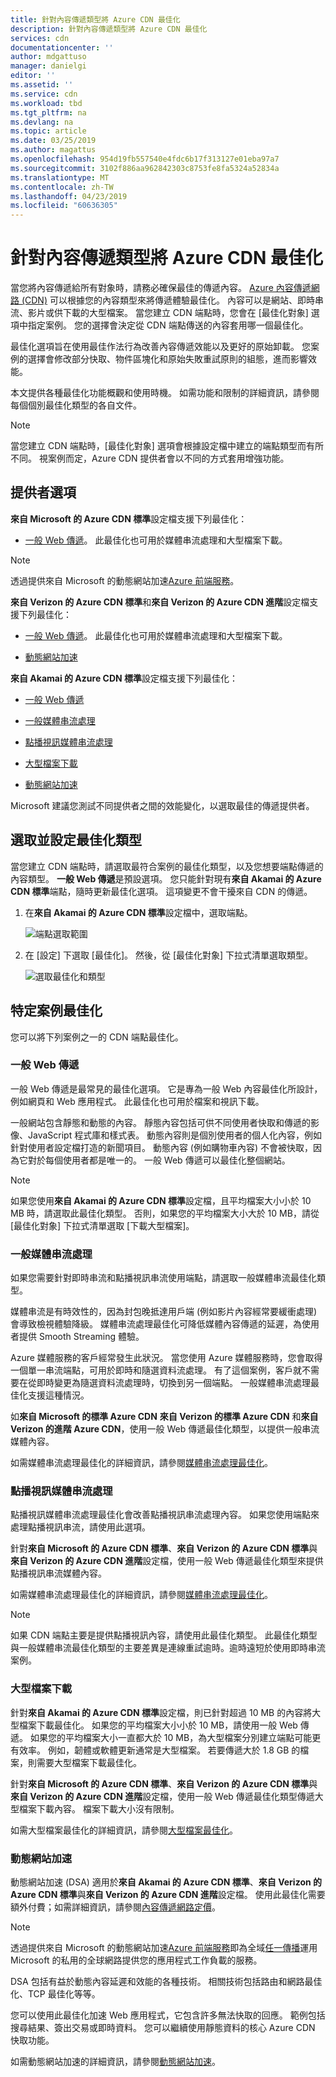 ```yaml
---
title: 針對內容傳遞類型將 Azure CDN 最佳化
description: 針對內容傳遞類型將 Azure CDN 最佳化
services: cdn
documentationcenter: ''
author: mdgattuso
manager: danielgi
editor: ''
ms.assetid: ''
ms.service: cdn
ms.workload: tbd
ms.tgt_pltfrm: na
ms.devlang: na
ms.topic: article
ms.date: 03/25/2019
ms.author: magattus
ms.openlocfilehash: 954d19fb557540e4fdc6b17f313127e01eba97a7
ms.sourcegitcommit: 3102f886aa962842303c8753fe8fa5324a52834a
ms.translationtype: MT
ms.contentlocale: zh-TW
ms.lasthandoff: 04/23/2019
ms.locfileid: "60636305"
---
```

# <a name="optimize-azure-cdn-for-the-type-of-content-delivery"></a>針對內容傳遞類型將 Azure CDN 最佳化

當您將內容傳遞給所有對象時，請務必確保最佳的傳遞內容。 [Azure 內容傳遞網路 (CDN)](cdn-overview.md) 可以根據您的內容類型來將傳遞體驗最佳化。 內容可以是網站、即時串流、影片或供下載的大型檔案。 當您建立 CDN 端點時，您會在 [最佳化對象] 選項中指定案例。 您的選擇會決定從 CDN 端點傳送的內容套用哪一個最佳化。

最佳化選項旨在使用最佳作法行為改善內容傳遞效能以及更好的原始卸載。 您案例的選擇會修改部分快取、物件區塊化和原始失敗重試原則的組態，進而影響效能。 

本文提供各種最佳化功能概觀和使用時機。 如需功能和限制的詳細資訊，請參閱每個個別最佳化類型的各自文件。

> [!NOTE]
> 當您建立 CDN 端點時，[最佳化對象] 選項會根據設定檔中建立的端點類型而有所不同。 視案例而定，Azure CDN 提供者會以不同的方式套用增強功能。 

## <a name="provider-options"></a>提供者選項

**來自 Microsoft 的 Azure CDN 標準**設定檔支援下列最佳化：

* [一般 Web 傳遞](#general-web-delivery)。 此最佳化也可用於媒體串流處理和大型檔案下載。

> [!NOTE]
> 透過提供來自 Microsoft 的動態網站加速[Azure 前端服務](https://docs.microsoft.com/azure/frontdoor/front-door-overview)。

**來自 Verizon 的 Azure CDN 標準**和**來自 Verizon 的 Azure CDN 進階**設定檔支援下列最佳化：

* [一般 Web 傳遞](#general-web-delivery)。 此最佳化也可用於媒體串流處理和大型檔案下載。

* [動態網站加速](#dynamic-site-acceleration) 


**來自 Akamai 的 Azure CDN 標準**設定檔支援下列最佳化：

* [一般 Web 傳遞](#general-web-delivery) 

* [一般媒體串流處理](#general-media-streaming)

* [點播視訊媒體串流處理](#video-on-demand-media-streaming)

* [大型檔案下載](#large-file-download)

* [動態網站加速](#dynamic-site-acceleration) 

Microsoft 建議您測試不同提供者之間的效能變化，以選取最佳的傳遞提供者。

## <a name="select-and-configure-optimization-types"></a>選取並設定最佳化類型

當您建立 CDN 端點時，請選取最符合案例的最佳化類型，以及您想要端點傳遞的內容類型。 **一般 Web 傳遞**是預設選項。 您只能針對現有**來自 Akamai 的 Azure CDN 標準**端點，隨時更新最佳化選項。 這項變更不會干擾來自 CDN 的傳遞。 

1. 在**來自 Akamai 的 Azure CDN 標準**設定檔中，選取端點。

    ![端點選取範圍](./media/cdn-optimization-overview/01_Akamai.png)

2. 在 [設定] 下選取 [最佳化]。 然後，從 [最佳化對象] 下拉式清單選取類型。

    ![選取最佳化和類型](./media/cdn-optimization-overview/02_Select.png)

## <a name="optimization-for-specific-scenarios"></a>特定案例最佳化

您可以將下列案例之一的 CDN 端點最佳化。 

### <a name="general-web-delivery"></a>一般 Web 傳遞

一般 Web 傳遞是最常見的最佳化選項。 它是專為一般 Web 內容最佳化所設計，例如網頁和 Web 應用程式。 此最佳化也可用於檔案和視訊下載。

一般網站包含靜態和動態的內容。 靜態內容包括可供不同使用者快取和傳遞的影像、JavaScript 程式庫和樣式表。 動態內容則是個別使用者的個人化內容，例如針對使用者設定檔打造的新聞項目。 動態內容 (例如購物車內容) 不會被快取，因為它對於每個使用者都是唯一的。 一般 Web 傳遞可以最佳化整個網站。 

> [!NOTE]
> 如果您使用**來自 Akamai 的 Azure CDN 標準**設定檔，且平均檔案大小小於 10 MB 時，請選取此最佳化類型。 否則，如果您的平均檔案大小大於 10 MB，請從 [最佳化對象] 下拉式清單選取 [下載大型檔案]。

### <a name="general-media-streaming"></a>一般媒體串流處理

如果您需要針對即時串流和點播視訊串流使用端點，請選取一般媒體串流最佳化類型。

媒體串流是有時效性的，因為封包晚抵達用戶端 (例如影片內容經常要緩衝處理) 會導致檢視體驗降級。 媒體串流處理最佳化可降低媒體內容傳遞的延遲，為使用者提供 Smooth Streaming 體驗。 

Azure 媒體服務的客戶經常發生此狀況。 當您使用 Azure 媒體服務時，您會取得一個單一串流端點，可用於即時和隨選資料流處理。 有了這個案例，客戶就不需要在從即時變更為隨選資料流處理時，切換到另一個端點。 一般媒體串流處理最佳化支援這種情況。

如**來自 Microsoft 的標準 Azure CDN** **來自 Verizon 的標準 Azure CDN** 和**來自 Verizon 的進階 Azure CDN**，使用一般 Web 傳遞最佳化類型，以提供一般串流媒體內容。

如需媒體串流處理最佳化的詳細資訊，請參閱[媒體串流處理最佳化](cdn-media-streaming-optimization.md)。

### <a name="video-on-demand-media-streaming"></a>點播視訊媒體串流處理

點播視訊媒體串流處理最佳化會改善點播視訊串流處理內容。 如果您使用端點來處理點播視訊串流，請使用此選項。

針對**來自 Microsoft 的 Azure CDN 標準**、**來自 Verizon 的 Azure CDN 標準**與**來自 Verizon 的 Azure CDN 進階**設定檔，使用一般 Web 傳遞最佳化類型來提供點播視訊串流媒體內容。

如需媒體串流處理最佳化的詳細資訊，請參閱[媒體串流處理最佳化](cdn-media-streaming-optimization.md)。

> [!NOTE]
> 如果 CDN 端點主要是提供點播視訊內容，請使用此最佳化類型。 此最佳化類型與一般媒體串流最佳化類型的主要差異是連線重試逾時。逾時遠短於使用即時串流案例。
>

### <a name="large-file-download"></a>大型檔案下載

針對**來自 Akamai 的 Azure CDN 標準**設定檔，則已針對超過 10 MB 的內容將大型檔案下載最佳化。 如果您的平均檔案大小小於 10 MB，請使用一般 Web 傳遞。 如果您的平均檔案大小一直都大於 10 MB，為大型檔案分別建立端點可能更有效率。 例如，韌體或軟體更新通常是大型檔案。 若要傳遞大於 1.8 GB 的檔案，則需要大型檔案下載最佳化。

針對**來自 Microsoft 的 Azure CDN 標準**、**來自 Verizon 的 Azure CDN 標準**與**來自 Verizon 的 Azure CDN 進階**設定檔，使用一般 Web 傳遞最佳化類型傳遞大型檔案下載內容。 檔案下載大小沒有限制。

如需大型檔案最佳化的詳細資訊，請參閱[大型檔案最佳化](cdn-large-file-optimization.md)。

### <a name="dynamic-site-acceleration"></a>動態網站加速

 動態網站加速 (DSA) 適用於**來自 Akamai 的 Azure CDN 標準**、**來自 Verizon 的 Azure CDN 標準**與**來自 Verizon 的 Azure CDN 進階**設定檔。 使用此最佳化需要額外付費；如需詳細資訊，請參閱[內容傳遞網路定價](https://azure.microsoft.com/pricing/details/cdn/)。

> [!NOTE]
> 透過提供來自 Microsoft 的動態網站加速[Azure 前端服務](https://docs.microsoft.com/azure/frontdoor/front-door-overview)即為全域[任一傳播](https://en.wikipedia.org/wiki/Anycast)運用 Microsoft 的私用的全球網路提供您的應用程式工作負載的服務。

DSA 包括有益於動態內容延遲和效能的各種技術。 相關技術包括路由和網路最佳化、TCP 最佳化等等。 

您可以使用此最佳化加速 Web 應用程式，它包含許多無法快取的回應。 範例包括搜尋結果、簽出交易或即時資料。 您可以繼續使用靜態資料的核心 Azure CDN 快取功能。 

如需動態網站加速的詳細資訊，請參閱[動態網站加速](cdn-dynamic-site-acceleration.md)。



